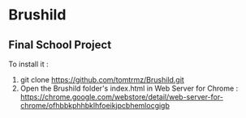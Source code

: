 # Brushild

## Final School Project

To install it :

1. git clone https://github.com/tomtrmz/Brushild.git
1. Open the Brushild folder's index.html in Web Server for Chrome : https://chrome.google.com/webstore/detail/web-server-for-chrome/ofhbbkphhbklhfoeikjpcbhemlocgigb
